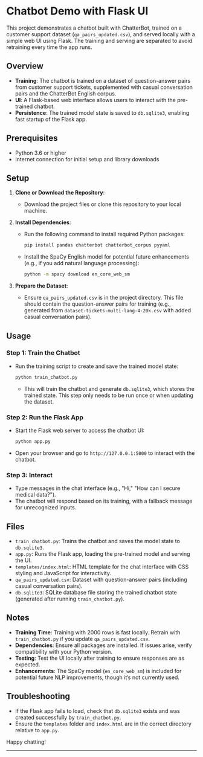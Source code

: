 
# Chatbot Demo with Flask UI

This project demonstrates a chatbot built with ChatterBot, trained on a customer support dataset (`qa_pairs_updated.csv`), and served locally with a simple web UI using Flask. The training and serving are separated to avoid retraining every time the app runs.

## Overview
- **Training**: The chatbot is trained on a dataset of question-answer pairs from customer support tickets, supplemented with casual conversation pairs and the ChatterBot English corpus.
- **UI**: A Flask-based web interface allows users to interact with the pre-trained chatbot.
- **Persistence**: The trained model state is saved to `db.sqlite3`, enabling fast startup of the Flask app.

## Prerequisites
- Python 3.6 or higher
- Internet connection for initial setup and library downloads

## Setup
1. **Clone or Download the Repository**:
   - Download the project files or clone this repository to your local machine.

2. **Install Dependencies**:
   - Run the following command to install required Python packages:
     ```bash
     pip install pandas chatterbot chatterbot_corpus pyyaml
     ```
   - Install the SpaCy English model for potential future enhancements (e.g., if you add natural language processing):
     ```bash
     python -m spacy download en_core_web_sm
     ```

3. **Prepare the Dataset**:
   - Ensure `qa_pairs_updated.csv` is in the project directory. This file should contain the question-answer pairs for training (e.g., generated from `dataset-tickets-multi-lang-4-20k.csv` with added casual conversation pairs).

## Usage

### Step 1: Train the Chatbot
- Run the training script to create and save the trained model state:
  ```bash
  python train_chatbot.py
  ```
  - This will train the chatbot and generate `db.sqlite3`, which stores the trained state. This step only needs to be run once or when updating the dataset.

### Step 2: Run the Flask App
- Start the Flask web server to access the chatbot UI:
  ```bash
  python app.py
  ```
- Open your browser and go to `http://127.0.0.1:5000` to interact with the chatbot.

### Step 3: Interact
- Type messages in the chat interface (e.g., "Hi," "How can I secure medical data?").
- The chatbot will respond based on its training, with a fallback message for unrecognized inputs.

## Files
- `train_chatbot.py`: Trains the chatbot and saves the model state to `db.sqlite3`.
- `app.py`: Runs the Flask app, loading the pre-trained model and serving the UI.
- `templates/index.html`: HTML template for the chat interface with CSS styling and JavaScript for interactivity.
- `qa_pairs_updated.csv`: Dataset with question-answer pairs (including casual conversation pairs).
- `db.sqlite3`: SQLite database file storing the trained chatbot state (generated after running `train_chatbot.py`).


## Notes
- **Training Time**: Training with 2000 rows is fast locally. Retrain with `train_chatbot.py` if you update `qa_pairs_updated.csv`.
- **Dependencies**: Ensure all packages are installed. If issues arise, verify compatibility with your Python version.
- **Testing**: Test the UI locally after training to ensure responses are as expected.
- **Enhancements**: The SpaCy model (`en_core_web_sm`) is included for potential future NLP improvements, though it’s not currently used.

## Troubleshooting
- If the Flask app fails to load, check that `db.sqlite3` exists and was created successfully by `train_chatbot.py`.
- Ensure the `templates` folder and `index.html` are in the correct directory relative to `app.py`.

Happy chatting!


---

